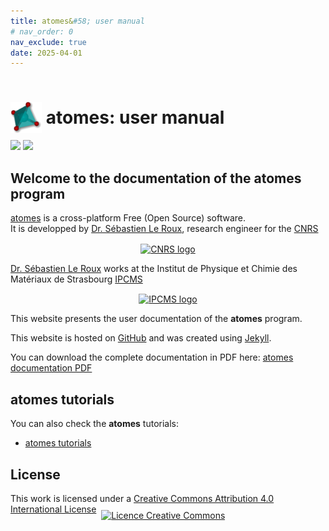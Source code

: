 ```yaml
---
title: atomes&#58; user manual
# nav_order: 0
nav_exclude: true
date: 2025-04-01
---
```


# <img width="50px" height="50px" style="position:relative; bottom:-15px" src="assets/images/atomes.svg" /> **atomes: user manual**

![](https://github.com/atomes/atomes-doc.io/workflows/ns/badge.svg)
![](https://www.codefactor.io/repository/github/atomes/atomes-doc/badge)

## Welcome to the documentation of the **atomes** program


[atomes][atomes] is a cross-platform Free (Open Source) software.  
It is developped by [Dr. Sébastien Le Roux][slr], research engineer for the [CNRS][cnrs]

<p align="center">
  <a href="https://www.cnrs.fr/"><img width="100" src="https://www.cnrs.fr/themes/custom/cnrs/logo.svg" alt="CNRS logo" align="center"></a>
</p>

[Dr. Sébastien Le Roux][slr] works at the Institut de Physique et Chimie des Matériaux de Strasbourg [IPCMS][ipcms]

<p align="center">
  <a href="https://www.ipcms.fr/"><img width="100" src="https://www.ipcms.fr/uploads/2020/09/cropped-dessin_logo_IPCMS_couleur_vectoriel_r%C3%A9%C3%A9quilibr%C3%A9-2.png" alt="IPCMS logo" align="center"></a>
</p>

This website presents the user documentation of the **atomes** program.

This website is hosted on [GitHub][github] and was created using [Jekyll][jekyll]. 

You can download the complete documentation in PDF here: [atomes documentation PDF][atomes-doc]

## atomes tutorials

You can also check the **atomes** tutorials:

- [atomes tutorials][atomes-tuto]

## License

This work is licensed under a <a rel="license" href="http://creativecommons.org/licenses/by/4.0/">Creative Commons Attribution 4.0 International License</a>&nbsp;&nbsp;<a rel="license" href="http://creativecommons.org/licenses/by/4.0/"><img alt="Licence Creative Commons" style="border-width:0; position:relative; bottom:-10px" src="https://i.creativecommons.org/l/by/4.0/88x31.png" />


[slr]:https://www.ipcms.fr/sebastien-le-roux/
[cnrs]:https://www.cnrs.fr/
[ipcms]:https://www.ipcms.fr/
[github]:https://github.com/
[jekyll]:https://jekyllrb.com/
[atomes]:https://atomes.ipcms.fr/
[atomes-doc]:atomes-manual.pdf
[atomes-tuto]:/Atomes-tuto
